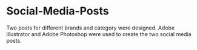 # Social-Media-Posts
Two  posts for different brands and category were designed. Adobe Illustrator and Adobe Photoshop were used to create the two social media posts.
